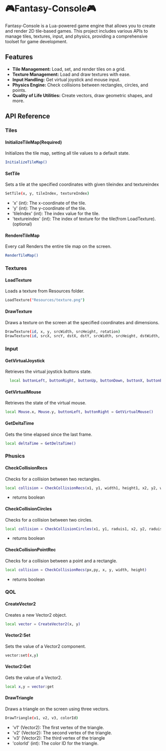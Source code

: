 # 🎮Fantasy-Console🎮

Fantasy-Console is a Lua-powered game engine that allows you to create and render 2D tile-based games. This project includes various APIs to manage tiles, textures, input, and physics, providing a comprehensive toolset for game development.

## Features

- **Tile Management:** Load, set, and render tiles on a grid.
- **Texture Management:** Load and draw textures with ease.
- **Input Handling:** Get virtual joystick and mouse input.
- **Physics Engine:** Check collisions between rectangles, circles, and points.
- **Quality of Life Utilities:** Create vectors, draw geometric shapes, and more.

## API Reference
### Tiles
#### InitializeTileMap(Required)
Initializes the tile map, setting all tile values to a default state.
```sh
InitializeTileMap()
```
#### SetTile
Sets a tile at the specified coordinates with given tileindex and textureindex
```sh
SetTile(x, y, tileIndex, textureIndex)
```
- 'x' (int): The x-coordinate of the tile.
- 'y' (int): The y-coordinate of the tile.
- 'tileIndex' (int): The index value for the tile.
- 'textureindex' (int): The index of texture for the tile(from LoadTexture).(optional)
#### RendereTileMap
Every call Renders the entire tile map on the screen.
```sh
RenderTileMap()
```
### Textures
#### LoadTexture
Loads a texture from Resources folder.
```sh
LoadTexture("Resources/texture.png")
```
#### DrawTexture
Draws a texture on the screen at the specified coordinates and dimensions.
```sh
DrawTexture(id, x, y, srcWidth, srcHeight, rotation)
DrawTexture(id, srcX, srcY, dstX, dstY, srcWidth, srcHeight, dstWidth, dstHeight, rotation, colorId)
```
### Input
#### GetVirtualJoystick
Retrieves the virtual joystick buttons state.
```sh
  local buttonLeft, buttonRight, buttonUp, buttonDown, buttonX, buttonB, buttonY, buttonA = GetVirtualJoystick()
```
#### GetVirtualMouse
Retrieves the state of the virtual mouse.
```sh
local Mouse.x, Mouse.y, buttonLeft, buttonRight = GetVirtualMouse()
```
#### GetDeltaTime
Gets the time elapsed since the last frame.
```sh
local deltaTime = GetDeltaTime()
```
### Phusics
#### CheckCollisionRecs
Checks for a collision between two rectangles.
```sh
local collision = CheckCollisionRecs(x1, y1, width1, height1, x2, y2, width2, height2)
```
- returns boolean
#### CheckCollisionCircles
Checks for a collision between two circles.
```sh
local collision = CheckCollisionCircles(x1, y1, raduis1, x2, y2, raduis2)
```
- returns boolean
#### CheckCollisionPointRec
Checks for a collision between a point and a rectangle.
```sh
local collision = CheckCollisionRecs(px,py, x, y, width, height)
```
- returns boolean
### QOL
#### CreateVector2
Creates a new Vector2 object.
```sh
local vector = CreateVector2(x, y)
```
#### Vector2:Set
Sets the value of a Vector2 component.
```sh
vector:set(x,y)
```
#### Vector2:Get
Gets the value of a Vector2.
```sh
local x,y = vector:get
```
#### DrawTriangle
Draws a triangle on the screen using three vectors.
```sh
DrawTriangle(v1, v2, v3, colorId)
```
- 'v1' (Vector2): The first vertex of the triangle.
- 'v2' (Vector2): The second vertex of the triangle.
- 'v3' (Vector2): The third vertex of the triangle
- 'colorId' (int): The color ID for the triangle.


